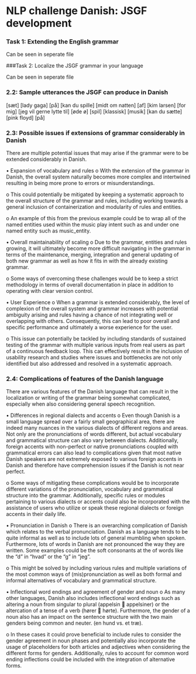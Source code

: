 # NLP challenge Danish: JSGF development


### Task 1: Extending the English grammar

Can be seen in seperate file


###Task 2: Localize the JSGF grammar in your language

Can be seen in seperate file


### 2.2: Sample utterances the JSGF can produce in Danish

[sæt]<unk> [lady gaga]<artist> [på]<unk>
[kan du spille]<unk> [midt om natten]<album> [af]<unk> [kim larsen]<artist> [for mig]<unk>
[jeg vil gerne lytte til]<unk> [øde ø]<song> 
[spil]<unk> [klassisk]<genre> [musik]<unk> 
	[kan du sætte]<unk> [pink floyd]<artist> [på]<unk>

### 2.3: Possible issues if extensions of grammar considerably in Danish

There are multiple potential issues that may arise if the grammar were to be extended considerably in Danish.

•	Expansion of vocabulary and rules
o	With the extension of the grammar in Danish, the overall system naturally becomes more complex and intertwined resulting in being more prone to errors or misunderstandings.

o	This could potentially be mitigated by keeping a systematic approach to the overall structure of the grammar and rules, including working towards a general inclusion of containerization and modularity of rules and entities. 

o	An example of this from the previous example could be to wrap all of the named entities used within the music play intent such as <artist> and <song> under one named entity such as music_entity.

•	Overall maintainability of scaling
o	Due to the grammar, entities and rules growing, it will ultimately become more difficult navigating in the grammar in terms of the maintenance, merging, integration and general updating of both new grammar as well as how it fits in with the already existing grammar.

o	Some ways of overcoming these challenges would be to keep a strict methodology in terms of overall documentation in place in addition to operating with clear version control.

•	User Experience
o	When a grammar is extended considerably, the level of complexion of the overall system and grammar increases with potential ambiguity arising and rules having a chance of not integrating well or overlapping with others. Consequently, this can lead to poor overall and specific performance and ultimately a worse experience for the user.   

o	This issue can potentially be tackled by including standards of sustained testing of the grammar with multiple various inputs from real users as part of a continuous feedback loop. This can effectively result in the inclusion of usability research and studies where issues and bottlenecks are not only identified but also addressed and resolved in a systematic approach.  


### 2.4: Complications of features of the Danish language   

There are various features of the Danish language that can result in the localization or writing of the grammar being somewhat complicated, especially when also considering general speech recognition.

•	Differences in regional dialects and accents
o	Even though Danish is a small language spread over a fairly small geographical area, there are indeed many nuances in the various dialects of different regions and areas. Not only are the pronunciations of words different, but actual vocabulary and grammatical structure can also vary between dialects. Additionally, foreign accents with non-perfect or native pronunciations coupled with grammatical errors can also lead to complications given that most native Danish speakers are not extremely exposed to various foreign accents in Danish and therefore have comprehension issues if the Danish is not near perfect.

o	Some ways of mitigating these complications would be to incorporate different variations of the pronunciation, vocabulary and grammatical structure into the grammar. Additionally, specific rules or modules pertaining to various dialects or accents could also be incorporated with the assistance of users who utilize or speak these regional dialects or foreign accents in their daily life.    

•	Pronunciation in Danish
o	There is an overarching complication of Danish which relates to the verbal pronunciation. Danish as a language tends to be quite informal as well as to include lots of general mumbling when spoken. Furthermore, lots of words in Danish are not pronounced the way they are written. Some examples could be the soft consonants at the of words like the “d” in “hvad” or the “g” in “jeg”. 

o	This might be solved by including various rules and multiple variations of the most common ways of (mis)pronunciation as well as both formal and informal alternatives of vocabulary and grammatical structure.

•	Inflectional word endings and agreement of gender and noun
o	As many other languages, Danish also includes inflectional word endings such as altering a noun from singular to plural (appelsin  appelsiner) or the altercation of a tense of a verb (hører  hørte). Furthermore, the gender of a noun also has an impact on the sentence structure with the two main genders being common and neuter. (en hund vs. et træ).

o	In these cases it could prove beneficial to include rules to consider the gender agreement in noun phases and potentially also incorporate the usage of placeholders for both articles and adjectives when considering the different forms for genders. Additionally, rules to account for common word ending inflections could be included with the integration of alternative forms.      
